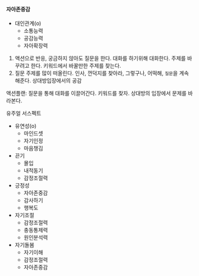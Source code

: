 #### 자아존중감
- 대인관계(o)
	- 소통능력
	- 공감능력
	- 자아확장력

1. 액션으로 반응, 궁금하지 않아도 질문을 한다. 대화를 하기위해 대화한다. 주제를 바꾸려고 한다.
키워드에서 바꿀만한 주제를 찾는다. 
2. 질문 주제를 많이 떠올린다. 인사, 껀덕지를 찾아라, 그렇구나, 어떡해, `질문`을 계속 해준다. 상대방입장에서의 공감

액션플랜:
질문을 통해 대화를 이끌어간다.
키워드를 찾자.
상대방의 입장에서 문제를 바라본다.

유주얼 서스펙트

- 유연성(o)
	- 마인드셋
	- 자기인정
	- 마음챙김
- 끈기
	- 몰입
	- 내적동기
	- 감정조절력
- 긍정성
	- 자아존중감
	- 감사하기
	- 행복도
- 자기조절
	- 감정조절력
	- 충동통제력
	- 원인분석력
- 자기돌봄
	- 자기이해
	- 감정조절력
	- 자아존중감